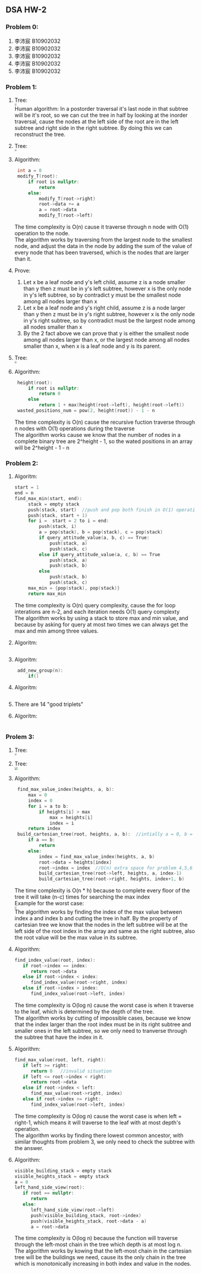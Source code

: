 ## DSA HW-2  
### Problem 0:  
1. 李沛宸 B10902032
2. 李沛宸 B10902032
3. 李沛宸 B10902032
4. 李沛宸 B10902032
5. 李沛宸 B10902032
### Problem 1:  
1. Tree:  
   <img src="./P1-1.jpg" style="zoom:35%" />  
   Human algorithm: In a postorder traversal it's last node in that subtree will be it's root, so we can cut the tree in half by looking at the inorder traversal, cause the nodes at the left side of the root are in the left subtree and right side in the right subtree. By doing this we can reconstruct the tree.  

2. Tree:  
   <img src="./P1-2.jpg" style="zoom:35%" />  

3. Algorithm:  
   ```C
    int a = 0
    modify_T(root):
        if root is nullptr:
            return
        else:
            modify_T(root->right)
            root->data += a
            a = root->data
            modify_T(root->left)
   ```  
   The time complexity is O(n) cause it traverse through n node with O(1) operation to the node.  
   The algorithm works by traversing from the largest node to the smallest node, and adjust the data in the node by adding the sum of the value of every node that has been traversed, which is the nodes that are larger than it.  

4. Prove:  
    1. Let x be a leaf node and y's left child, assume z is a node smaller than y then z must be in y's left subtree, however x is the only node in y's left subtree, so by contradict y must be the smallest node among all nodes larger than x  
    2. Let x be a leaf node and y's right child, assume z is a node larger than y then z must be in y's right subtree, however x is the only node in y's right subtree, so by contradict must be the largest node among all nodes smaller than x  
    3. By the 2 fact above we can prove that y is either the smallest node among all nodes larger than x, or the largest node among all nodes smaller than x, when x is a leaf node and y is its parent.  
   
5. Tree:  
   <img src="./P1-5.jpg" style="zoom:35%" />   

6. Algorithm:  
   ```C
    height(root):
        if root is nullptr:
            return 0
        else
            return 1 + max(height(root->left), height(root->left))
    wasted_positions_num = pow(2, height(root)) - 1 - n
   ```  
   The time complexity is O(n) cause the recursive fuction traverse through n nodes with O(1) operations during the traverse  
   The algorithm works cause we know that the number of nodes in a complete binary tree are 2^height - 1, so the wated positions in an array will be 2^height - 1 - n  

### Problem 2:  
1. Algoritm:  
   ```C
   start = 1
   end = n
   find_max_min(start, end):
        stack = empty stack
        push(stack, start)  //push and pop both finish in O(1) operations
        push(stack, start + 1)
        for i =  start = 2 to i = end:
            push(stack, i)
            a = pop(stack), b = pop(stack), c = pop(stack)
            if query_attitude_value(a, b, c) == True:
                push(stack, a)
                push(stack, c)
            else if query_attitude_value(a, c, b) == True
                push(stack, a)
                push(stack, b)
            else
                push(stack, b)
                push(stack, c)
        max_min = {pop(stack), pop(stack)}
        return max_min    
   ```
   The time complexity is O(n) query complexity, cause the for loop interations are n-2, and each iteration needs O(1) query complexty  
   The algorithm works by using a stack to store max and min value, and because by asking for query at most two times we can always get the max and min among three values.  

2. Algoritm:  
   ```C

   ```  
   
3. Algoritm:  
   ```C
    add_new_group(n):
        if()
   ```  
   
4. Algoritm:  
   ```C

   ```  
   
5. There are 14 "good triplets" 

6. Algoritm:  
   ```C

   ```  

### Prolem 3:  
1. Tree:  
   <img src="./P3-1.jpg" style="zoom:35%" />  

2. Tree:  
   <img src="./P3-2.jpg" style="zoom:50%" />   

3. Algorithm:  
   ```C
    find_max_value_index(heights, a, b):
        max = 0
        index = 0
        for i = a to b:
            if heights[i] > max
                max = heights[i]
                index = i
        return index
    build_cartesian_tree(root, heights, a, b):  //intially a = 0, b = n - 1
        if a == b:
            return
        else:
            index = find_max_value_index(heights, a, b)
            root->data = heights[index]
            root->index = index  //O(n) extra space for problem 4,5,6
            build_cartesian_tree(root->left, heights, a, index-1)
            build_cartesian_tree(root->right, heights, index+1, b)
   ```  
   The time complexity is O(n * h) because to complete every floor of the tree it will take (n-c) times for searching the max index  
    Example for the worst case:  
    <img src="./P3-3.jpg" style="zoom:35%" />   
    The algorithm works by finding the index of the max value between index a and index b and cutting the tree in half. By the property of cartesian tree we know that the nodes in the left subtree will be at the left side of the root index in the array and same as the right subtree, also the root value will be the max value in its subtree.  

4. Algorithm:  
   ```C
   find_index_value(root, index):
      if root->index == index:
         return root->data
      else if root->index < index:
         find_index_value(root->right, index)
      else if root->index > index:
         find_index_value(root->left, index)
   ```  
   The time complexity is O(log n) cause the worst case is when it traverse to the leaf, which is determined by the depth of the tree.  
   The algorithm works by cutting of impossible cases, because we know that the index larger than the root index must be in its right subtree and smaller ones in the left subtree, so we only need to tranverse through the subtree that have the index in it.  

5. Algorithm:  
   ```C
   find_max_value(root, left, right):
      if left >= right:
         return 0   //invalid situation
      if left <= root->index < right:
         return root->data
      else if root->index < left:
         find_max_value(root->right, index)
      else if root->index >= right:
         find_index_value(root->left, index)
   ```  
   The time complexity is O(log n) cause the worst case is when left = right-1, which means it will traverse to the leaf with at most depth's operation.  
   The algorithm works by finding there lowest common ancestor, with similar thoughts from problem 3, we only need to check the subtree with the answer.  

6. Algorithm:  
   ```C
   visible_building_stack = empty stack
   visible_heights_stack = empty stack
   a = 0
   left_hand_side_view(root):
      if root == nullptr:
         return
      else:
         left_hand_side_view(root->left)
         push(visible_building_stack, root->index)
         push(visible_heights_stack, root->data - a)
         a = root->data
   ``` 
   The time complexity is O(log n) because the function will traverse through the left-most chain in the tree which depth is at most log n.  
   The algorithm works by kowing that the left-most chain in the cartesian tree will be the buildings we need, cause its the only chain in the tree which is monotonically increasing in both index and value in the nodes.  
